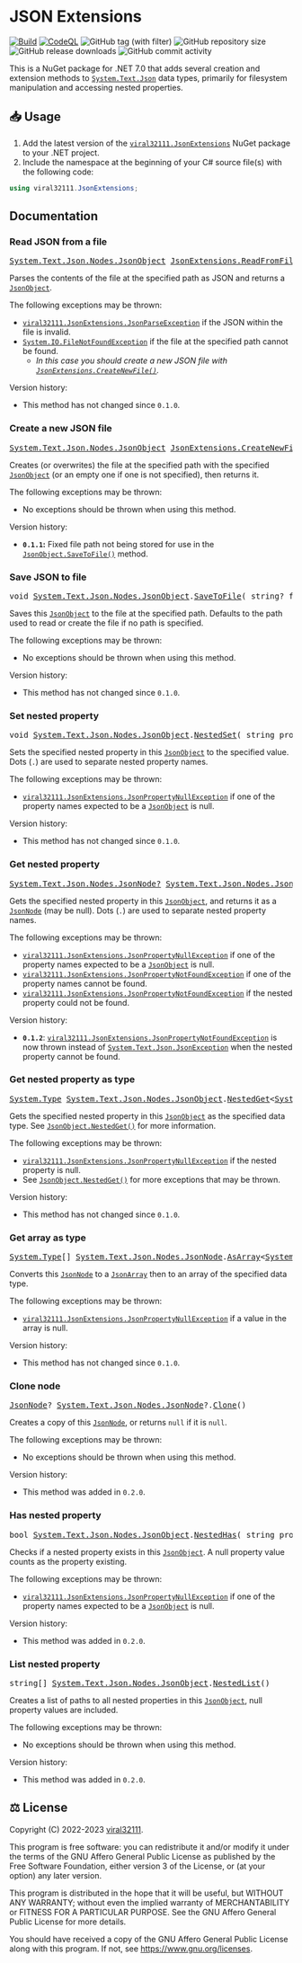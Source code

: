 # JSON Extensions

[![Build](https://github.com/viral32111/JsonExtensions/actions/workflows/build.yml/badge.svg)](https://github.com/viral32111/JsonExtensions/actions/workflows/build.yml)
[![CodeQL](https://github.com/viral32111/JsonExtensions/actions/workflows/codeql.yml/badge.svg)](https://github.com/viral32111/JsonExtensions/actions/workflows/codeql.yml)
![GitHub tag (with filter)](https://img.shields.io/github/v/tag/viral32111/JsonExtensions?label=Latest)
![GitHub repository size](https://img.shields.io/github/repo-size/viral32111/JsonExtensions?label=Size)
![GitHub release downloads](https://img.shields.io/github/downloads/viral32111/JsonExtensions/total?label=Downloads)
![GitHub commit activity](https://img.shields.io/github/commit-activity/m/viral32111/JsonExtensions?label=Commits)

This is a NuGet package for .NET 7.0 that adds several creation and extension methods to [`System.Text.Json`](https://docs.microsoft.com/dotnet/api/system.text.json) data types, primarily for filesystem manipulation and accessing nested properties.

## 📥 Usage

1. Add the latest version of the [`viral32111.JsonExtensions`](https://github.com/viral32111/JsonExtensions/packages/1617512) NuGet package to your .NET project.
2. Include the namespace at the beginning of your C# source file(s) with the following code:

```csharp
using viral32111.JsonExtensions;
```

## Documentation

### Read JSON from a file

<pre>
<a href="https://docs.microsoft.com/dotnet/api/system.text.json.nodes.jsonobject">System.Text.Json.Nodes.JsonObject</a> <a href="./Library/Source/JsonExtensions.cs#L35-L52">JsonExtensions.ReadFromFile</a>( string filePath )
</pre>

Parses the contents of the file at the specified path as JSON and returns a [`JsonObject`](https://docs.microsoft.com/dotnet/api/system.text.json.nodes.jsonobject).

The following exceptions may be thrown:
 * [`viral32111.JsonExtensions.JsonParseException`](./Library/Source/JsonExtensions.cs#L280-L283) if the JSON within the file is invalid.
 * [`System.IO.FileNotFoundException`](https://docs.microsoft.com/dotnet/api/system.io.filenotfoundexception) if the file at the specified path cannot be found.
   * *In this case you should create a new JSON file with [`JsonExtensions.CreateNewFile()`](#create-a-new-json-file).*

Version history:
 * This method has not changed since `0.1.0`.

### Create a new JSON file

<pre>
<a href="https://docs.microsoft.com/dotnet/api/system.text.json.nodes.jsonobject">System.Text.Json.Nodes.JsonObject</a> <a href="./Library/Source/JsonExtensions.cs#L55-L69">JsonExtensions.CreateNewFile</a>( string filePath, JsonObject? jsonObject )
</pre>

Creates (or overwrites) the file at the specified path with the specified [`JsonObject`](https://docs.microsoft.com/dotnet/api/system.text.json.nodes.jsonobject) (or an empty one if one is not specified), then returns it.

The following exceptions may be thrown:
 * No exceptions should be thrown when using this method.

Version history:
 * **`0.1.1`:** Fixed file path not being stored for use in the [`JsonObject.SaveToFile()`](#save-json-to-file) method.

### Save JSON to file

<pre>
void <a href="https://docs.microsoft.com/dotnet/api/system.text.json.nodes.jsonobject">System.Text.Json.Nodes.JsonObject</a>.<a href="./Library/Source/JsonExtensions.cs#L72-L83">SaveToFile</a>( string? filePath )
</pre>

Saves this [`JsonObject`](https://docs.microsoft.com/dotnet/api/system.text.json.nodes.jsonobject) to the file at the specified path. Defaults to the path used to read or create the file if no path is specified.

The following exceptions may be thrown:
 * No exceptions should be thrown when using this method.

Version history:
 * This method has not changed since `0.1.0`.

### Set nested property

<pre>
void <a href="https://docs.microsoft.com/dotnet/api/system.text.json.nodes.jsonobject">System.Text.Json.Nodes.JsonObject</a>.<a href="./Library/Source/JsonExtensions.cs#L86-L120">NestedSet</a>( string propertyPath, JsonNode? newValue )
</pre>

Sets the specified nested property in this [`JsonObject`](https://docs.microsoft.com/dotnet/api/system.text.json.nodes.jsonobject) to the specified value. Dots (`.`) are used to separate nested property names.

The following exceptions may be thrown:
 * [`viral32111.JsonExtensions.JsonPropertyNullException`](./Library/Source/JsonExtensions.cs#L292-L295) if one of the property names expected to be a [`JsonObject`](https://docs.microsoft.com/dotnet/api/system.text.json.nodes.jsonobject) is null.

Version history:
 * This method has not changed since `0.1.0`.

### Get nested property

<pre>
<a href="https://docs.microsoft.com/dotnet/api/system.text.json.nodes.jsonnode">System.Text.Json.Nodes.JsonNode?</a> <a href="https://docs.microsoft.com/dotnet/api/system.text.json.nodes.jsonobject">System.Text.Json.Nodes.JsonObject</a>.<a href="./Library/Source/JsonExtensions.cs#L123-L157">NestedGet</a>( string propertyPath )
</pre>

Gets the specified nested property in this [`JsonObject`](https://docs.microsoft.com/dotnet/api/system.text.json.nodes.jsonobject), and returns it as a [`JsonNode`](https://docs.microsoft.com/dotnet/api/system.text.json.nodes.jsonnode) (may be null). Dots (`.`) are used to separate nested property names.

The following exceptions may be thrown:
 * [`viral32111.JsonExtensions.JsonPropertyNullException`](./Library/Source/JsonExtensions.cs#L292-L295) if one of the property names expected to be a [`JsonObject`](https://docs.microsoft.com/dotnet/api/system.text.json.nodes.jsonobject) is null.
 * [`viral32111.JsonExtensions.JsonPropertyNotFoundException`](./Library/Source/JsonExtensions.cs#L286-L289) if one of the property names cannot be found.
 * [`viral32111.JsonExtensions.JsonPropertyNotFoundException`](./Library/Source/JsonExtensions.cs#L286-L289) if the nested property could not be found.

Version history:
 * **`0.1.2`**: [`viral32111.JsonExtensions.JsonPropertyNotFoundException`](./Library/Source/JsonExtensions.cs#L286-L289) is now thrown instead of [`System.Text.Json.JsonException`](https://docs.microsoft.com/dotnet/api/system.text.json.jsonexception) when the nested property cannot be found.

### Get nested property as type

<pre>
<a href="https://docs.microsoft.com/dotnet/api/system.type">System.Type</a> <a href="https://docs.microsoft.com/dotnet/api/system.text.json.nodes.jsonobject">System.Text.Json.Nodes.JsonObject</a>.<a href="./Library/Source/JsonExtensions.cs#L160-L177">NestedGet</a><<a href="https://docs.microsoft.com/dotnet/api/system.type">System.Type</a>>( string propertyPath )
</pre>

Gets the specified nested property in this [`JsonObject`](https://docs.microsoft.com/dotnet/api/system.text.json.nodes.jsonobject) as the specified data type. See [`JsonObject.NestedGet()`](#get-nested-property) for more information.

The following exceptions may be thrown:
 * [`viral32111.JsonExtensions.JsonPropertyNullException`](./Library/Source/JsonExtensions.cs#L292-L295) if the nested property is null.
 * See [`JsonObject.NestedGet()`](#get-nested-property) for more exceptions that may be thrown.

Version history:
 * This method has not changed since `0.1.0`.

### Get array as type

<pre>
<a href="https://docs.microsoft.com/dotnet/api/system.type">System.Type</a>[] <a href="https://docs.microsoft.com/dotnet/api/system.text.json.nodes.jsonnode">System.Text.Json.Nodes.JsonNode</a>.<a href="./Library/Source/JsonExtensions.cs#L180-L201">AsArray</a><<a href="https://docs.microsoft.com/dotnet/api/system.type">System.Type</a>>()
</pre>

Converts this [`JsonNode`](https://docs.microsoft.com/dotnet/api/system.text.json.nodes.jsonnode) to a [`JsonArray`](https://docs.microsoft.com/dotnet/api/system.text.json.nodes.jsonarray) then to an array of the specified data type.

The following exceptions may be thrown:
 * [`viral32111.JsonExtensions.JsonPropertyNullException`](./Library/Source/JsonExtensions.cs#L292-L295) if a value in the array is null.

Version history:
 * This method has not changed since `0.1.0`.

### Clone node

<pre>
<a href="https://docs.microsoft.com/dotnet/api/system.text.json.nodes.jsonnode">JsonNode</a>? <a href="https://docs.microsoft.com/dotnet/api/system.text.json.nodes.jsonnode">System.Text.Json.Nodes.JsonNode</a>?.<a href="./Library/Source/JsonExtensions.cs#L202-L204">Clone</a>()
</pre>

Creates a copy of this [`JsonNode`](https://docs.microsoft.com/dotnet/api/system.text.json.nodes.jsonnode), or returns `null` if it is `null`.

The following exceptions may be thrown:
 * No exceptions should be thrown when using this method.

Version history:
 * This method was added in `0.2.0`.
 
### Has nested property

<pre>
bool <a href="https://docs.microsoft.com/dotnet/api/system.text.json.nodes.jsonobject">System.Text.Json.Nodes.JsonObject</a>.<a href="./Library/Source/JsonExtensions.cs#L207-L238">NestedHas</a>( string propertyPath )
</pre>

Checks if a nested property exists in this [`JsonObject`](https://docs.microsoft.com/dotnet/api/system.text.json.nodes.jsonobject). A null property value counts as the property existing.

The following exceptions may be thrown:
 * [`viral32111.JsonExtensions.JsonPropertyNullException`](./Library/Source/JsonExtensions.cs#L292-L295) if one of the property names expected to be a [`JsonObject`](https://docs.microsoft.com/dotnet/api/system.text.json.nodes.jsonobject) is null.

Version history:
 * This method was added in `0.2.0`.
 
### List nested property

<pre>
string[] <a href="https://docs.microsoft.com/dotnet/api/system.text.json.nodes.jsonobject">System.Text.Json.Nodes.JsonObject</a>.<a href="./Library/Source/JsonExtensions.cs#L241-L275">NestedList</a>()
</pre>

Creates a list of paths to all nested properties in this [`JsonObject`](https://docs.microsoft.com/dotnet/api/system.text.json.nodes.jsonobject), null property values are included.

The following exceptions may be thrown:
 * No exceptions should be thrown when using this method.

Version history:
 * This method was added in `0.2.0`.

## ⚖️ License

Copyright (C) 2022-2023 [viral32111](https://viral32111.com).

This program is free software: you can redistribute it and/or modify
it under the terms of the GNU Affero General Public License as
published by the Free Software Foundation, either version 3 of the
License, or (at your option) any later version.

This program is distributed in the hope that it will be useful,
but WITHOUT ANY WARRANTY; without even the implied warranty of
MERCHANTABILITY or FITNESS FOR A PARTICULAR PURPOSE. See the
GNU Affero General Public License for more details.

You should have received a copy of the GNU Affero General Public License
along with this program. If not, see https://www.gnu.org/licenses.
